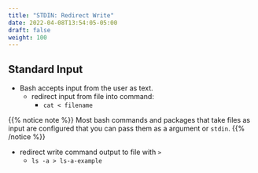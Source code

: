 ```yaml
---
title: "STDIN: Redirect Write"
date: 2022-04-08T13:54:05-05:00
draft: false
weight: 100
---
```


## Standard Input

<!-- TODO: What are the forms of standard input? Another way we can give data to various commands or scripts. Standard In. -->

- Bash accepts input from the user as text. 
  - redirect input from file into command:
    - `cat < filename`

{{% notice note %}}
Most bash commands and packages that take files as input are configured that you can pass them as a argument or `stdin`.
{{% /notice %}}

- redirect write command output to file with `>`
  - `ls -a > ls-a-example`